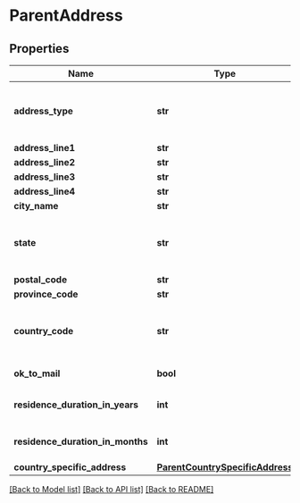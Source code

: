 # ParentAddress

## Properties
Name | Type | Description | Notes
------------ | ------------- | ------------- | -------------
**address_type** | **str** | Type of address. This is a reference data field. Please use /v1/utilities/referenceData/{addressType} resource to get valid value of this field with description. | [optional] 
**address_line1** | **str** | Address line 1 | [optional] 
**address_line2** | **str** | Address line 2 | [optional] 
**address_line3** | **str** | Address line 3 | [optional] 
**address_line4** | **str** | Address line 4 | [optional] 
**city_name** | **str** | City | [optional] 
**state** | **str** | State.This is a reference data field. Please use /v1/utilities/referenceData/{addressState} resource to get valid value of this field with description. | [optional] 
**postal_code** | **str** | Postal/ZIP code | [optional] 
**province_code** | **str** | Province code | [optional] 
**country_code** | **str** | ISO country code. This is a reference data field. Please use /v1/utilities/referenceData/{country} resource to get valid value of this field with description. | [optional] 
**ok_to_mail** | **bool** | Parent&#x27;s consent for receiving mail. Valid values: true and false | [optional] 
**residence_duration_in_years** | **int** | Parent&#x27;s residence duration in the current address in years. Applicable only for residential address. | [optional] 
**residence_duration_in_months** | **int** | Parent&#x27;s residence duration in the current address in months. Applicable only for residential address. | [optional] 
**country_specific_address** | [**ParentCountrySpecificAddress**](ParentCountrySpecificAddress.md) |  | [optional] 

[[Back to Model list]](../README.md#documentation-for-models) [[Back to API list]](../README.md#documentation-for-api-endpoints) [[Back to README]](../README.md)

